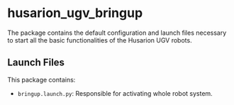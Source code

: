 # husarion_ugv_bringup

The package contains the default configuration and launch files necessary to start all the basic functionalities of the Husarion UGV robots.

## Launch Files

This package contains:

- `bringup.launch.py`: Responsible for activating whole robot system.
